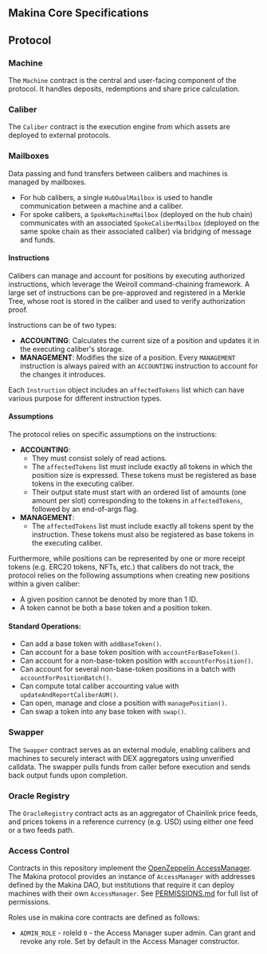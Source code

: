## Makina Core Specifications

## Protocol

### Machine

The `Machine` contract is the central and user-facing component of the protocol. It handles deposits, redemptions and share price calculation.

### Caliber

The `Caliber` contract is the execution engine from which assets are deployed to external protocols.

### Mailboxes

Data passing and fund transfers between calibers and machines is managed by mailboxes.
- For hub calibers, a single `HubDualMailbox` is used to handle communication between a machine and a caliber.
- For spoke calibers, a `SpokeMachineMailbox` (deployed on the hub chain) communicates with an associated `SpokeCaliberMailbox` (deployed on the same spoke chain as their associated caliber) via bridging of message and funds.

#### Instructions

Calibers can manage and account for positions by executing authorized instructions, which leverage the Weiroll command-chaining framework. A large set of instructions can be pre-approved and registered in a Merkle Tree, whose root is stored in the caliber and used to verify authorization proof.

Instructions can be of two types: 
- **ACCOUNTING**: Calculates the current size of a position and updates it in the executing caliber's storage.
- **MANAGEMENT**: Modifies the size of a position. Every `MANAGEMENT` instruction is always paired with an `ACCOUNTING` instruction to account for the changes it introduces.

Each `Instruction` object includes an `affectedTokens` list which can have various purpose for different instruction types.

#### Assumptions

The protocol relies on specific assumptions on the instructions:
- **ACCOUNTING**:
  - They must consist solely of read actions. 
  - The `affectedTokens` list must include exactly all tokens in which the position size is expressed. These tokens must be registered as base tokens in the executing caliber.   
  - Their output state must start with an ordered list of amounts (one amount per slot) corresponding to the tokens in `affectedTokens`, followed by an end-of-args flag.
- **MANAGEMENT**:  
  - The `affectedTokens` list must include exactly all tokens spent by the instruction. These tokens must also be registered as base tokens in the executing caliber.

Furthermore, while positions can be represented by one or more receipt tokens (e.g. ERC20 tokens, NFTs, etc.) that calibers do not track, the protocol relies on the following assumptions when creating new positions within a given caliber:
- A given position cannot be denoted by more than 1 ID.
- A token cannot be both a base token and a position token.

#### Standard Operations:
- Can add a base token with `addBaseToken()`.
- Can account for a base token position with `accountForBaseToken()`.
- Can account for a non-base-token position with `accountForPosition()`.
- Can account for several non-base-token positions in a batch with `accountForPositionBatch()`.
- Can compute total caliber accounting value with `updateAndReportCaliberAUM()`.
- Can open, manage and close a position with `managePosition()`.
- Can swap a token into any base token with `swap()`.

### Swapper

The `Swapper` contract serves as an external module, enabling calibers and machines to securely interact with DEX aggregators using unverified calldata. The swapper pulls funds from caller before execution and sends back output funds upon completion.

### Oracle Registry

The `OracleRegistry` contract acts as an aggregator of Chainlink price feeds, and prices tokens in a reference currency (e.g. USD) using either one feed or a two feeds path.

### Access Control

Contracts in this repository implement the [OpenZeppelin AccessManager](https://docs.openzeppelin.com/contracts/5.x/api/access#accessmanager). The Makina protocol provides an instance of `AccessManager` with addresses defined by the Makina DAO, but institutions that require it can deploy machines with their own `AccessManager`. See [PERMISSIONS.md](https://github.com/makinaHQ/makina-core/blob/main/PERMISSIONS.md) for full list of permissions.

Roles use in makina core contracts are defined as follows:
- `ADMIN_ROLE` - roleId `0` - the Access Manager super admin. Can grant and revoke any role. Set by default in the Access Manager constructor.
